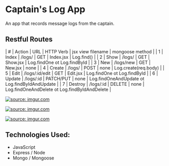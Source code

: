 # Captain's Log App

An app that records message logs from the captain. 

## Restful Routes

| # | Action | URL | HTTP Verb | jsx view filename | mongoose method |
| 1 | Index | /logs/ | GET | Index.jsx | Log.find() |
| 2 | Show | /logs/ | GET | Show.jsx | Log.findOne ot Log.findById |
| 3 | New | /logs/new | GET | New.jsx | none |
| 4 | Create | /logs/ | POST | none | Log.create(req.body) |
| 5 | Edit | /logs/:id/edit | GET | Edit.jsx | Log.findOne ot Log.findById |
| 6 | Update | /logs/:id | PATCH/PUT | none | Log.findOneAndUpdate ot Log.findByIdAndUpdate |
| 7 | Destroy | /logs/:id | DELETE | none | Log.findOneAndDelete ot Log.findByIdAndDelete |

<a href="https://imgur.com/kRp0FdM"><img src="https://i.imgur.com/kRp0FdM.png" title="source: imgur.com" /></a>

<a href="https://imgur.com/2kTntOL"><img src="https://i.imgur.com/2kTntOL.png" title="source: imgur.com" /></a>

<a href="https://imgur.com/64DkuC9"><img src="https://i.imgur.com/64DkuC9.png" title="source: imgur.com" /></a>

## Technologies Used:

* JavaScript
* Express / Node
* Mongo / Mongoose
